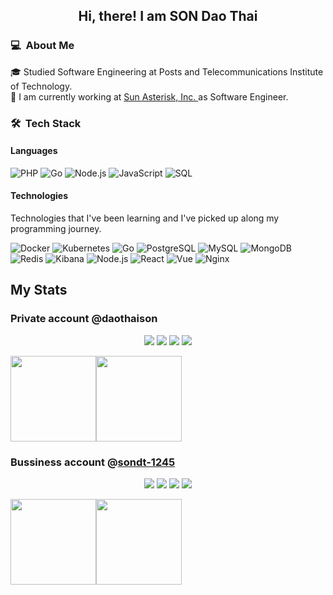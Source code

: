 <div align="center">
  <h2> 
    Hi, there! I am SON Dao Thai
  </h2>
</div>

### 💻 &nbsp;About Me
🎓  Studied Software Engineering at Posts and Telecommunications Institute of Technology.  
🔭  I am currently working at [Sun Asterisk, Inc. ](https://github.com/framgia) as Software Engineer.

### 🛠 &nbsp;Tech Stack
#### Languages

![PHP](https://img.shields.io/badge/-Php-green?&logo=PHP&logoColor=007396)
![Go](https://img.shields.io/badge/-Golang-yellow?&logo=Go&logoColor=00ADD8)
![Node.js](https://img.shields.io/badge/-Node.js-green?&logo=node.js)
![JavaScript](https://img.shields.io/badge/-JavaScript-green?&logo=JavaScript&logoColor=ddc508)
![SQL](https://img.shields.io/badge/-SQL-green?&logo=MySQL&logoColor=4479A1)

#### Technologies
Technologies that I've been learning and I've picked up along my programming journey.

![Docker](https://img.shields.io/badge/-Docker-yellow?&logo=Docker)
![Kubernetes](https://img.shields.io/badge/-kubernetes-yellow?&logo=kubernetes)
![Go](https://img.shields.io/badge/-Golang-yellow?&logo=Go&logoColor=00ADD8)
![PostgreSQL](https://img.shields.io/badge/-PostgreSQL-yellow?&logo=postgresql&logoColor=4479A1)
![MySQL](https://img.shields.io/badge/-MySQL-yellow?&logo=mysql&logoColor=4479A1)
![MongoDB](https://img.shields.io/badge/-MongoDB-yellow?&logo=mongoDB&logoColor=47A248)
![Redis](https://img.shields.io/badge/-Redis-yellow?&logo=Redis&logoColor=DC382D)
![Kibana](https://img.shields.io/badge/-Kibana-yellow?&logo=Kibana&logoColor=E6522C)
![Node.js](https://img.shields.io/badge/-Node.js-yellow?&logo=node.js)
![React](https://img.shields.io/badge/-React-yellow?&logo=React)
![Vue](https://img.shields.io/badge/-Vue-yellow?&logo=Vue.js)
![Nginx](https://img.shields.io/badge/-Nginx-yellow?&logo=Nginx&logoColor=269539)

## My Stats

### Private account @daothaison

<p align=center>
  <img src="https://visitor-badge.glitch.me/badge?page_id=daothaison/daothaison" />  
  <img src=https://badges.pufler.dev/repos/daothaison/>
  <img src="https://komarev.com/ghpvc/?username=daothaison&color=blueviolet" />
  <img src="https://hits.seeyoufarm.com/api/count/incr/badge.svg?url=https%3A%2F%2Fgithub.com%2Fdaothaison&count_bg=%2379C83D&title_bg=%23555555&icon=&icon_color=%23E7E7E7&title=hits&edge_flat=false"/>
</p>

<a><img height="137px" src="https://github-readme-stats.vercel.app/api?username=daothaison&hide_title=true&hide_border=true&show_icons=true&include_all_commits=true&count_private=true&line_height=21&text_color=000&icon_color=000&bg_color=0,ea6161,ffc64d,fffc4d,52fa5a&theme=graywhite" /><!-- wi*quL3fcV --><img height="137px" src="https://github-readme-stats.vercel.app/api/top-langs/?username=daothaison&hide=html&hide_title=true&hide_border=true&layout=compact&langs_count=7&exclude_repo=comp426,Redventures-Movie-Quotes&text_color=000&icon_color=fff&bg_color=0,52fa5a,4dfcff,c64dff&theme=graywhite" /></a>

### Bussiness account @[sondt-1245](https://github.com/sondt-1245)
<p align=center>
  <img src="https://visitor-badge.glitch.me/badge?page_id=sondt-1245/sondt-1245" />  
  <img src=https://badges.pufler.dev/repos/sondt-1245/>
  <img src="https://komarev.com/ghpvc/?username=sondt-1245&color=blueviolet" />
  <img src="https://hits.seeyoufarm.com/api/count/incr/badge.svg?url=https%3A%2F%2Fgithub.com%2Fsondt-1245&count_bg=%2379C83D&title_bg=%23555555&icon=&icon_color=%23E7E7E7&title=hits&edge_flat=false"/>
</p>

<a><img height="137px" src="https://github-readme-stats.vercel.app/api?username=sondt-1245&hide_title=true&hide_border=true&show_icons=true&include_all_commits=true&count_private=true&line_height=21&text_color=000&icon_color=000&bg_color=0,ea6161,ffc64d,fffc4d,52fa5a&theme=graywhite" /><!-- wi*quL3fcV --><img height="137px" src="https://github-readme-stats.vercel.app/api/top-langs/?username=sondt-1245&hide=html&hide_title=true&hide_border=true&layout=compact&langs_count=7&exclude_repo=comp426,Redventures-Movie-Quotes&text_color=000&icon_color=fff&bg_color=0,52fa5a,4dfcff,c64dff&theme=graywhite" /></a>
